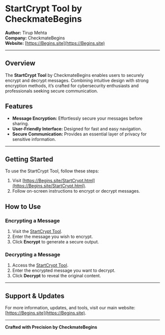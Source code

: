 # StartCrypt Tool by CheckmateBegins

**Author:** Tirup Mehta  
**Company:** CheckmateBegins  
**Website:** [https://Begins.site](https://Begins.site)

---

## Overview  
The **StartCrypt Tool** by CheckmateBegins enables users to securely encrypt and decrypt messages. Combining intuitive design with strong encryption methods, it’s crafted for cybersecurity enthusiasts and professionals seeking secure communication.

## Features  
- **Message Encryption:** Effortlessly secure your messages before sharing.
- **User-Friendly Interface:** Designed for fast and easy navigation.
- **Secure Communication:** Provides an essential layer of privacy for sensitive information.

---

## Getting Started  
To use the StartCrypt Tool, follow these steps:
1. Visit [https://Begins.site/StartCrypt.html](https://Begins.site/StartCrypt.html).
2. Follow on-screen instructions to encrypt or decrypt messages.

## How to Use  
### Encrypting a Message  
1. Visit the [StartCrypt Tool](https://Begins.site/StartCrypt.html).
2. Enter the message you wish to encrypt.
3. Click **Encrypt** to generate a secure output.

### Decrypting a Message  
1. Access the [StartCrypt Tool](https://Begins.site/StartCrypt.html).
2. Enter the encrypted message you want to decrypt.
3. Click **Decrypt** to reveal the original content.

---

## Support & Updates  
For more information, updates, and tools, visit our main website: [https://Begins.site](https://Begins.site).

---

**Crafted with Precision by CheckmateBegins**
